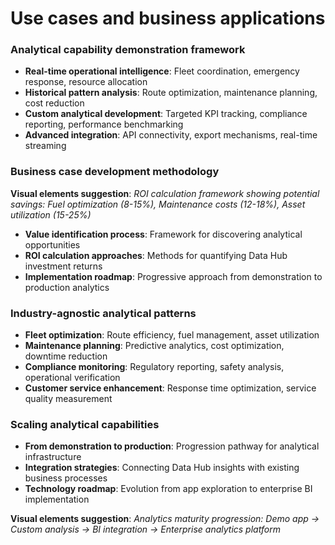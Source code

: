 # Use cases and business applications

### Analytical capability demonstration framework

- **Real-time operational intelligence**: Fleet coordination, emergency response, resource allocation
- **Historical pattern analysis**: Route optimization, maintenance planning, cost reduction
- **Custom analytical development**: Targeted KPI tracking, compliance reporting, performance benchmarking
- **Advanced integration**: API connectivity, export mechanisms, real-time streaming

### Business case development methodology

**Visual elements suggestion**: *ROI calculation framework showing potential savings: Fuel optimization (8-15%), Maintenance costs (12-18%), Asset utilization (15-25%)*

- **Value identification process**: Framework for discovering analytical opportunities
- **ROI calculation approaches**: Methods for quantifying Data Hub investment returns
- **Implementation roadmap**: Progressive approach from demonstration to production analytics

### Industry-agnostic analytical patterns

- **Fleet optimization**: Route efficiency, fuel management, asset utilization
- **Maintenance planning**: Predictive analytics, cost optimization, downtime reduction
- **Compliance monitoring**: Regulatory reporting, safety analysis, operational verification
- **Customer service enhancement**: Response time optimization, service quality measurement

### Scaling analytical capabilities

- **From demonstration to production**: Progression pathway for analytical infrastructure
- **Integration strategies**: Connecting Data Hub insights with existing business processes
- **Technology roadmap**: Evolution from app exploration to enterprise BI implementation

**Visual elements suggestion**: *Analytics maturity progression: Demo app → Custom analysis → BI integration → Enterprise analytics platform*